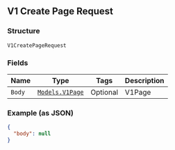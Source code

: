 ## V1 Create Page Request

### Structure

`V1CreatePageRequest`

### Fields

| Name | Type | Tags | Description |
|  --- | --- | --- | --- |
| `Body` | [`Models.V1Page`](/doc/models/v1-page.md) | Optional | V1Page |

### Example (as JSON)

```json
{
  "body": null
}
```

